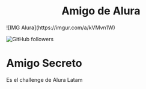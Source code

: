 <h1 align="center"> Amigo de Alura </h1>
![IMG Alura](https://imgur.com/a/kVMvn1W)

![GitHub followers](https://img.shields.io/github/followers/Gott95?logoColor=%23008764&labelColor=%23008764)


# Amigo Secreto
 Es el challenge de Alura Latam

 
